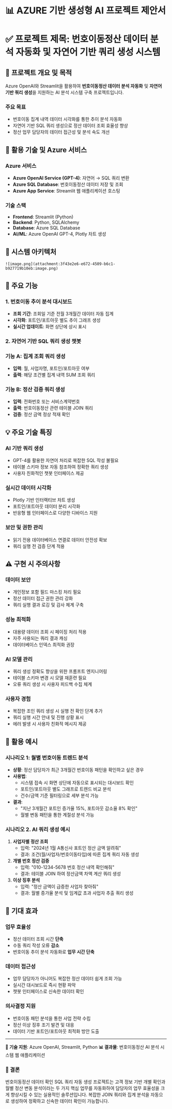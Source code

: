 # 📊 AZURE 기반 생성형 AI 프로젝트 제안서

# ✅ 프로젝트 제목: 번호이동정산 데이터 분석 자동화 및 자연어 기반 쿼리 생성 시스템

## 📌 프로젝트 개요 및 목적

Azure OpenAI와 Streamlit을 활용하여 **번호이동정산 데이터 분석 자동화** 및 **자연어 기반 쿼리 생성**을 지원하는 AI 분석 시스템 구축 프로젝트입니다.

### 주요 목표

- 번호이동 집계 내역 데이터 시각화를 통한 추이 분석 자동화
- 자연어 기반 SQL 쿼리 생성으로 정산 데이터 조회 효율성 향상
- 정산 업무 담당자의 데이터 접근성 및 분석 속도 개선

## 🔧 활용 기술 및 Azure 서비스

### Azure 서비스

- **Azure OpenAI Service (GPT-4)**: 자연어 → SQL 쿼리 변환
- **Azure SQL Database**: 번호이동정산 데이터 저장 및 조회
- **Azure App Service**: Streamlit 웹 애플리케이션 호스팅

### 기술 스택

- **Frontend**: Streamlit (Python)
- **Backend**: Python, SQLAlchemy
- **Database**: Azure SQL Database
- **AI/ML**: Azure OpenAI GPT-4, Plotly 차트 생성

## 🧩 시스템 아키텍처

```
![image.png](attachment:3f43e2e6-e672-4509-b6c1-b927719b10eb:image.png)

```

## 🎯 주요 기능

### 1. 번호이동 추이 분석 대시보드

- **조회 기간**: 조회일 기준 전월 3개월간 데이터 자동 집계
- **시각화**: 포트인/포트아웃 별도 추이 그래프 생성
- **실시간 업데이트**: 화면 상단에 상시 표시

### 2. 자연어 기반 SQL 쿼리 생성 챗봇

### 기능 A: 집계 조회 쿼리 생성

- **입력**: 월, 사업자명, 포트인/포트아웃 여부
- **출력**: 해당 조건별 집계 내역 SUM 조회 쿼리

### 기능 B: 정산 검증 쿼리 생성

- **입력**: 전화번호 또는 서비스계약번호
- **출력**: 번호이동정산 관련 테이블 JOIN 쿼리
- **검증**: 정산 금액 정상 적재 확인

## 💡 주요 기술 특징

### AI 기반 쿼리 생성

- GPT-4를 활용한 자연어 처리로 복잡한 SQL 작성 불필요
- 테이블 스키마 정보 자동 참조하여 정확한 쿼리 생성
- 사용자 친화적인 챗봇 인터페이스 제공

### 실시간 데이터 시각화

- Plotly 기반 인터랙티브 차트 생성
- 포트인/포트아웃 데이터 분리 시각화
- 반응형 웹 인터페이스로 다양한 디바이스 지원

### 보안 및 권한 관리
- 읽기 전용 데이터베이스 연결로 데이터 안전성 확보
- 쿼리 실행 전 검증 단계 적용

## ⚠️ 구현 시 주의사항

### 데이터 보안

- 개인정보 포함 필드 마스킹 처리 필요
- 정산 데이터 접근 권한 관리 강화
- 쿼리 실행 결과 로깅 및 감사 체계 구축

### 성능 최적화

- 대용량 데이터 조회 시 페이징 처리 적용
- 자주 사용되는 쿼리 결과 캐싱
- 데이터베이스 인덱스 최적화 권장

### AI 모델 관리

- 쿼리 생성 정확도 향상을 위한 프롬프트 엔지니어링
- 테이블 스키마 변경 시 모델 재훈련 필요
- 오류 쿼리 생성 시 사용자 피드백 수집 체계

### 사용자 경험

- 복잡한 조인 쿼리 생성 시 실행 전 확인 단계 추가
- 쿼리 실행 시간 안내 및 진행 상황 표시
- 에러 발생 시 사용자 친화적 메시지 제공

## 💼 활용 예시

### 시나리오 1: 월별 번호이동 트렌드 분석

- **상황**: 정산 담당자가 최근 3개월간 번호이동 패턴을 확인하고 싶은 경우
- **사용법**:
    - 시스템 접속 시 화면 상단에 자동으로 표시되는 대시보드 확인
    - 포트인/포트아웃 별도 그래프로 트렌드 비교 분석
    - 건수/금액 기준 필터링으로 세부 분석 가능
- **결과**:
    - "지난 3개월간 포트인 증가율 15%, 포트아웃 감소율 8% 확인"
    - 월별 변동 패턴을 통한 계절성 분석 가능

### 시나리오 2. AI 쿼리 생성 예시

1. **사업자별 정산 조회**
    - 입력: "2024년 1월 A통신사 포트인 정산 금액 알려줘"
    - 결과: 조건(월/사업자/번호이동타입)에 따른 집계 쿼리 자동 생성
2. **개별 번호 정산 검증**
    - 입력: "010-1234-5678 번호 정산 내역 확인해줘"
    - 결과: 테이블 JOIN 하여 정산금액 차액 계산 쿼리 생성
3. **이상 징후 분석**
    - 입력: "정산 금액이 급증한 사업자 찾아줘"
    - 결과: 월별 증가율 분석 및 임계값 초과 사업자 추출 쿼리 생성

## 🎯 기대 효과

### 업무 효율성

- 정산 데이터 조회 시간 **단축**
- 수동 쿼리 작성 오류 **감소**
- 번호이동 추이 분석 자동화로 **업무 시간 단축**

### 데이터 접근성

- 업무 담당자가 아니어도 복잡한 정산 데이터 쉽게 조회 가능
- 실시간 대시보드로 즉시 현황 파악
- 챗봇 인터페이스로 신속한 데이터 확인

### 의사결정 지원

- 번호이동 패턴 분석을 통한 사업 전략 수립
- 정산 이상 징후 조기 발견 및 대응
- 데이터 기반 포트인/포트아웃 최적화 방안 도출

---

**🔧 기술 지원**: Azure OpenAI, Streamlit, Python
**📊 결과물**: 번호이동정산 AI 분석 시스템 웹 애플리케이션

### 🎉 결론

번호이동정산 데이터 확인 SQL 쿼리 자동 생성 프로젝트는 고객 정보 기반 개별 확인과 월별 정산 변동 분석이라는 두 가지 핵심 업무를 자동화하여 담당자의 업무 효율성을 크게 향상시킬 수 있는 실용적인 솔루션입니다. 
복잡한 JOIN 쿼리와 집계 분석을 자동으로 생성하여 정확하고 신속한 데이터 확인이 가능합니다.
